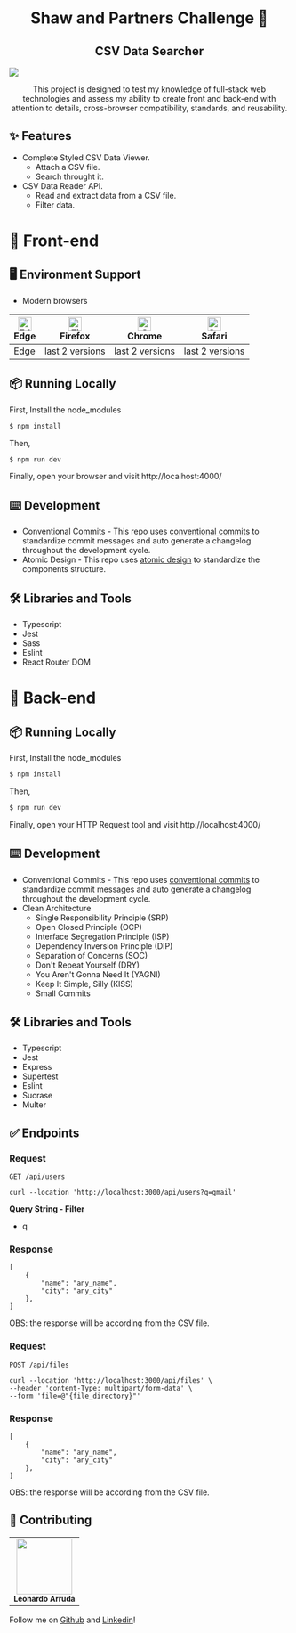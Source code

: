 <h1 align="center">Shaw and Partners Challenge 💚</h1>
<h2 align="center">CSV Data Searcher</h1> 

![](src/assets/jobsityCalendar.png)

<div align="center">

This project is designed to test my knowledge of full-stack web technologies and assess my ability to create front and back-​end with attention to details, cross-browser compatibility, standards, and reusability.

</div>

## ✨ Features

- Complete Styled CSV Data Viewer.
    - Attach a CSV file.
    - Search throught it.
- CSV Data Reader API.
    - Read and extract data from a CSV file.
    - Filter data.

<h1>🌈 Front-end</h1> 

## 🖥 Environment Support

- Modern browsers

| [<img src="https://raw.githubusercontent.com/alrra/browser-logos/master/src/edge/edge_48x48.png" alt="Edge" width="24px" height="24px" />](http://godban.github.io/browsers-support-badges/)<br>Edge | [<img src="https://raw.githubusercontent.com/alrra/browser-logos/master/src/firefox/firefox_48x48.png" alt="Firefox" width="24px" height="24px" />](http://godban.github.io/browsers-support-badges/)<br>Firefox | [<img src="https://raw.githubusercontent.com/alrra/browser-logos/master/src/chrome/chrome_48x48.png" alt="Chrome" width="24px" height="24px" />](http://godban.github.io/browsers-support-badges/)<br>Chrome | [<img src="https://raw.githubusercontent.com/alrra/browser-logos/master/src/safari/safari_48x48.png" alt="Safari" width="24px" height="24px" />](http://godban.github.io/browsers-support-badges/)<br>Safari |
| ---------------------------------------------------------------------------------------------------------------------------------------------------------------------------------------------------- | ---------------------------------------------------------------------------------------------------------------------------------------------------------------------------------------------------------------- | ------------------------------------------------------------------------------------------------------------------------------------------------------------------------------------------------------------ | ------------------------------------------------------------------------------------------------------------------------------------------------------------------------------------------------------------ |
| Edge                                                                                                                                                                                                 | last 2 versions                                                                                                                                                                                                  | last 2 versions                                                                                                                                                                                              | last 2 versions                                                                                                                                                                                              |

## 📦 Running Locally

First, Install the node_modules

```bash
$ npm install
```

Then,

```bash
$ npm run dev
```

Finally, open your browser and visit http://localhost:4000/

## ⌨️ Development

- Conventional Commits - This repo uses [conventional commits](https://www.conventionalcommits.org/en/v1.0.0-beta.3/) to standardize commit messages and auto generate a changelog throughout the development cycle.
- Atomic Design - This repo uses [atomic design](https://bradfrost.com/blog/post/atomic-web-design/) to standardize the components structure.

## 🛠️ Libraries and Tools

- Typescript
- Jest
- Sass
- Eslint
- React Router DOM

<h1>🧠 Back-end</h1> 

## 📦 Running Locally

First, Install the node_modules

```bash
$ npm install
```

Then,

```bash
$ npm run dev
```

Finally, open your HTTP Request tool and visit http://localhost:4000/

## ⌨️ Development

- Conventional Commits - This repo uses [conventional commits](https://www.conventionalcommits.org/en/v1.0.0-beta.3/) to standardize commit messages and auto generate a changelog throughout the development cycle.
- Clean Architecture
  - Single Responsibility Principle (SRP)
  - Open Closed Principle (OCP)
  - Interface Segregation Principle (ISP)
  - Dependency Inversion Principle (DIP)
  - Separation of Concerns (SOC)
  - Don't Repeat Yourself (DRY)
  - You Aren't Gonna Need It (YAGNI)
  - Keep It Simple, Silly (KISS)
  - Small Commits

## 🛠️ Libraries and Tools

- Typescript
- Jest
- Express
- Supertest
- Eslint
- Sucrase
- Multer

## ✅ Endpoints

### **Request**

`GET /api/users`

    curl --location 'http://localhost:3000/api/users?q=gmail'

**Query String - Filter**

- q

### **Response**

    [
        {
            "name": "any_name",
            "city": "any_city"           
        },
    ]

OBS: the response will be according from the CSV file.

### **Request**

`POST /api/files`

    curl --location 'http://localhost:3000/api/files' \
    --header 'content-Type: multipart/form-data' \
    --form 'file=@"{file_directory}"'

### **Response**

    [
        {
            "name": "any_name",
            "city": "any_city"           
        },
    ]

OBS: the response will be according from the CSV file.


## 🤝 Contributing

<table>
  <tr>
    <td align="center"><img src="https://avatars.githubusercontent.com/u/49277374?v=4" width="100px;" alt=""/>
      <br />      
      <sub>
        <b>Leonardo Arruda</b>
      </sub>      
      <br />
    </td>
  </tr>
</table>

Follow me on <a href="https://github.com/LeonardoArrudaMesquita">Github</a> and <a href="https://www.linkedin.com/in/leonardo-arruda-40053b146/">Linkedin</a>!
